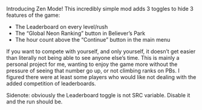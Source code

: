 Introducing Zen Mode! This incredibly simple mod adds 3 toggles to hide 3 features of the game: 

-	The Leaderboard on every level/rush
-	The “Global Neon Ranking” button in Believer’s Park
-	The hour count above the “Continue” button in the main menu


If you want to compete with yourself, and only yourself, it doesn’t get easier than literally not being able to see anyone else’s time. This is mainly a personal project for me, wanting to enjoy the game more without the pressure of seeing that number go up, or not climbing ranks on PBs. I figured there were at least some players who would like not dealing with the added competition of leaderboards.

Sidenote: obviously the Leaderboard toggle is not SRC variable. Disable it and the run should be. 
